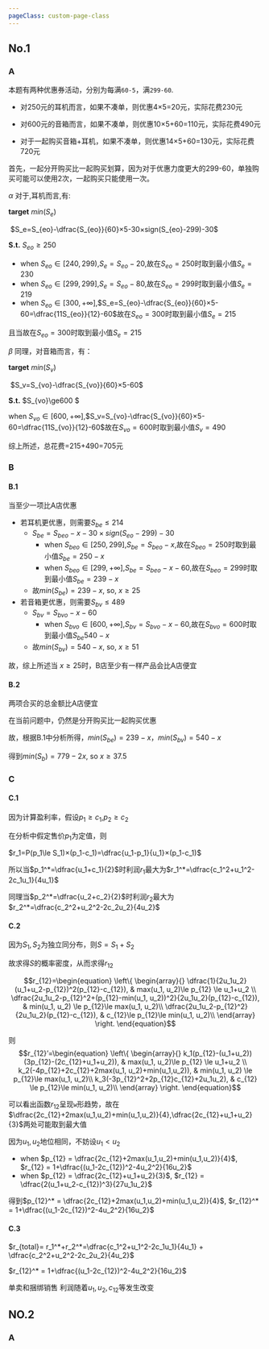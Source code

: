 ```yaml
---
pageClass: custom-page-class
---
```

<link rel="stylesheet" href="https://cdnjs.cloudflare.com/ajax/libs/KaTeX/0.5.1/katex.min.css">

<link rel="stylesheet" href="https://cdn.jsdelivr.net/github-markdown-css/2.2.1/github-markdown.css"/>

## No.1

### **A**

本题有两种优惠券活动，分别为每满`60-5`，满`299-60`.

* 对250元的耳机而言，如果不凑单，则优惠4×5=20元，实际花费230元

* 对600元的音箱而言，如果不凑单，则优惠10×5+60=110元，实际花费490元

* 对于一起购买音箱+耳机，如果不凑单，则优惠14×5+60=130元，实际花费720元

 首先，一起分开购买比一起购买划算，因为对于优惠力度更大的299-60，单独购买可能可以使用2次，一起购买只能使用一次。

$\alpha$  对于,耳机而言,有:

**target** $min(S_e)$

​           $S_e=S_{eo}-\dfrac{S_{eo}}{60}×5-30×sign(S_{eo}-299)-30$

**S.t.**      $S_{eo}\ge250$

* when $S_{eo}\in[240,299)$,$S_e=S_{eo}-20$,故在$S_{eo}=250$时取到最小值$S_e=230$
* when $S_{eo}\in[299,299]$,$S_e=S_{eo}-80$,故在$S_{eo}=299$时取到最小值$S_e=219$
* when $S_{eo}\in[300,+\infty]$,$S_e=S_{eo}-\dfrac{S_{eo}}{60}×5-60=\dfrac{11S_{eo}}{12}-60$故在$S_{eo}=300$时取到最小值$S_e=215$

且当故在$S_{eo}=300$时取到最小值$S_e=215$

$\beta$ 同理，对音箱而言，有：

**target** $min(S_v)$

​           $S_v=S_{vo}-\dfrac{S_{vo}}{60}×5-60$

**S.t.**      $S_{vo}\ge600 $

when $S_{vo}\in[600,+\infty]$,$S_v=S_{vo}-\dfrac{S_{vo}}{60}×5-60=\dfrac{11S_{vo}}{12}-60$故在$S_{vo}=600$时取到最小值$S_v=490$



综上所述，总花费=215+490=705元

### **B**

#### B.1

当至少一项比A店优惠

* 若耳机更优惠，则需要$S_{be}\le214$
  - $S_{be}=S_{beo}-x-30×sign(S_{eo}-299)-30$
    * when $S_{beo}\in[250,299]$,$S_{be}=S_{beo}-x$,故在$S_{beo}=250$时取到最小值$S_{be}=250-x$
    * when $S_{beo}\in[299,+\infty]$,$S_{be}=S_{beo}-x-60$,故在$S_{beo}=299$时取到最小值$S_{be}=239-x$
  - 故$min(S_{be})=239-x$, so, $x\ge25$
* 若音箱更优惠，则需要$S_{bv} \le 489$
  - $S_{bv}=S_{bvo}-x-60$
    * when $S_{bvo}\in[600,+\infty]$,$S_{bv}=S_{bvo}-x-60$,故在$S_{bvo}=600$时取到最小值$S_{be}540-x$
  - 故$min(S_{bv})=540-x$, so, $x\ge51$

故，综上所述当 $x\ge25$时，B店至少有一样产品会比A店便宜

#### B.2

两项合买的总金额比A店便宜

在当前问题中，仍然是分开购买比一起购买优惠

故，根据B.1中分析所得，$min(S_{be})=239-x$，$min(S_{bv})=540-x$

得到$min(S_{b})=779-2x$, so $x\ge37.5$

### **C**

#### C.1

因为计算盈利率，假设$p_1\ge c_1$,$p_2\ge c_2$

在分析中假定售价$p_1$为定值，则

$r_1=P(p_1\le S_1)×(p_1-c_1)=\dfrac{u_1-p_1}{u_1}×(p_1-c_1)$

所以当$p_1^*=\dfrac{u_1+c_1}{2}$时利润$r_1$最大为$r_1^*=\dfrac{c_1^2+u_1^2-2c_1u_1}{4u_1}$

同理当$p_2^*=\dfrac{u_2+c_2}{2}$时利润$r_2$最大为$r_2^*=\dfrac{c_2^2+u_2^2-2c_2u_2}{4u_2}$

#### C.2

因为$S_1,S_2$为独立同分布，则$S=S_1+S_2$

故求得$S$的概率密度，从而求得$r_{12}$

$$r_{12}=\begin{equation}
\left\{
​             \begin{array}{}
​             \dfrac{1}{2u_1u_2}(u_1+u_2-p_{12})^2(p_{12}-c_{12}), & max(u_1, u_2)\le p_{12} \le u_1+u_2 \\
​             \dfrac{2u_1u_2-p_{12}^2+(p_{12}-min(u_1, u_2))^2}{2u_1u_2}(p_{12}-c_{12}), &  min(u_1, u_2) \le p_{12}\le max(u_1, u_2)\\
​             \dfrac{2u_1u_2-p_{12}^2}{2u_1u_2}(p_{12}-c_{12}), & c_{12}\le p_{12}\le min(u_1, u_2)\\
​             \end{array}
\right.
\end{equation}$$

则$$r_{12}’=\begin{equation}
\left\{
​             \begin{array}{}
​             k_1(p_{12}-(u_1+u_2))(3p_{12}-(2c_{12}+u_1+u_2)), & max(u_1, u_2)\le p_{12} \le u_1+u_2 \\
​             k_2(-4p_{12}+2c_{12}+2max(u_1, u_2)+min(u_1,u_2)), &  min(u_1, u_2) \le p_{12}\le max(u_1, u_2)\\
​             k_3(-3p_{12}^2+2p_{12}c_{12}+2u_1u_2), & c_{12} \le p_{12}\le min(u_1, u_2)\\
​             \end{array}
\right.
\end{equation}$$

可以看出函数$r_{12}$呈现`w`形趋势，故在$\dfrac{2c_{12}+2max(u_1,u_2)+min(u_1,u_2)}{4},\dfrac{2c_{12}+u_1+u_2}{3}$两处可能取到最大值

因为$u_1, u_2$地位相同，不妨设$u_1<u_2$

* when $p_{12} = \dfrac{2c_{12}+2max(u_1,u_2)+min(u_1,u_2)}{4}$, $r_{12} = 1+\dfrac{(u_1-2c_{12})^2-4u_2^2}{16u_2}$
* when $p_{12} = \dfrac{2c_{12}+u_1+u_2}{3}$, $r_{12} = \dfrac{2(u_1+u_2-c_{12})^3}{27u_1u_2}$

得到$p_{12}^* = \dfrac{2c_{12}+2max(u_1,u_2)+min(u_1,u_2)}{4}$, $r_{12}^* = 1+\dfrac{(u_1-2c_{12})^2-4u_2^2}{16u_2}$

#### C.3

$r_{total}= r_1^*+r_2^*=\dfrac{c_1^2+u_1^2-2c_1u_1}{4u_1} + \dfrac{c_2^2+u_2^2-2c_2u_2}{4u_2}$

$r_{12}^* = 1+\dfrac{(u_1-2c_{12})^2-4u_2^2}{16u_2}$

单卖和捆绑销售 利润随着$u_1,u_2,c_{12}$等发生改变

## NO.2

### **A**

